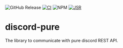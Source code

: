 ![GitHub Release](https://img.shields.io/github/v/release/poporonnet/discord-pure?logo=github)
[![CI](https://github.com/poporonnet/discord-pure/actions/workflows/ci.yaml/badge.svg)](https://github.com/poporonnet/discord-pure/actions/workflows/ci.yaml)
![NPM](https://img.shields.io/npm/v/%40poporonnet%2Fdiscord-pure)
[![JSR](https://jsr.io/badges/@poporonnet/discord-pure)](https://jsr.io/@poporonnet/discord-pure)

# discord-pure

The library to communicate with pure discord REST API.
